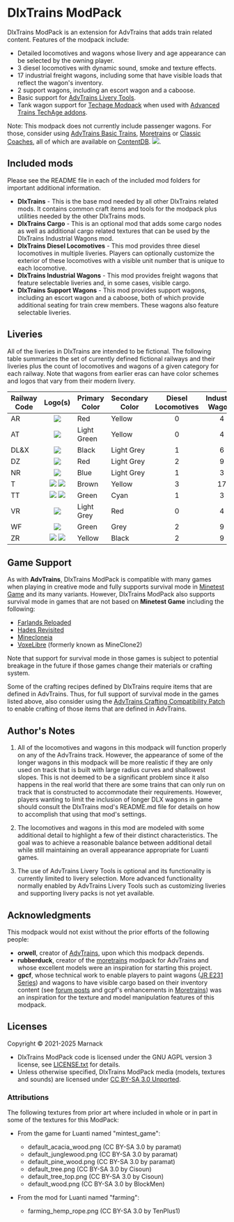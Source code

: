# DlxTrains ModPack

DlxTrains ModPack is an extension for AdvTrains that adds train related content.  Features of the modpack include:

- Detailed locomotives and wagons whose livery and age appearance can be selected by the owning player.
- 3 diesel locomotives with dynamic sound, smoke and texture effects.
- 17 industrial freight wagons, including some that have visible loads that reflect the wagon's inventory.
- 2 support wagons, including an escort wagon and a caboose.
- Basic support for [AdvTrains Livery Tools](https://content.luanti.org/packages/Marnack/advtrains_livery_tools/).
- Tank wagon support for [Techage Modpack](https://content.luanti.org/packages/joe7575/techage_modpack/) when used with [Advanced Trains TechAge addons](https://content.luanti.org/packages/orwell/advtrains_techage/).

Note: This modpack does not currently include passenger wagons. For those, consider using [AdvTrains Basic Trains](https://content.luanti.org/packages/orwell/basic_trains/), [Moretrains](https://content.luanti.org/packages/gpcf/moretrains/) or [Classic Coaches](https://content.luanti.org/packages/Marnack/classic_coaches/), all of which are available on [ContentDB](https://content.luanti.org/).
![](screenshot.png).

## Included mods

Please see the README file in each of the included mod folders for important additional information.

- **DlxTrains** - This is the base mod needed by all other DlxTrains related mods.  It contains common craft items and tools for the modpack plus utilities needed by the other DlxTrains mods.
- **DlxTrains Cargo** - This is an optional mod that adds some cargo nodes as well as additional cargo related textures that can be used by the DlxTrains Industrial Wagons mod.
- **DlxTrains Diesel Locomotives** - This mod provides three diesel locomotives in multiple liveries.  Players can optionally customize the exterior of these locomotives with a visible unit number that is unique to each locomotive.
- **DlxTrains Industrial Wagons** - This mod provides freight wagons that feature selectable liveries and, in some cases, visible cargo.
- **DlxTrains Support Wagons** - This mod provides support wagons, including an escort wagon and a caboose, both of which provide additional seating for train crew members.  These wagons also feature selectable liveries.

## Liveries

All of the liveries in DlxTrains are intended to be fictional.  The following table summarizes the set of currently defined fictional railways and their liveries plus the count of locomotives and wagons of a given category for each railway.  Note that wagons from earlier eras can have color schemes and logos that vary from their modern livery.

Railway Code|Logo(s)|Primary Color|Secondary Color|Diesel Locomotives|Industrial Wagons|Support Wagons
---|:---:|---|---|:---:|:---:|:---:
AR|![](dlxtrains/textures/dlxtrains_logo_ar.png)|Red|Yellow|0|4|0
AT|![](dlxtrains/textures/dlxtrains_logo_at.png)|Light Green|Yellow|0|4|0
DL&X|![](dlxtrains/textures/dlxtrains_logo_dlx.png)|Black|Light Grey|1|6|1
DZ|![](dlxtrains/textures/dlxtrains_logo_dz.png)|Red|Light Grey|2|9|1
NR|![](dlxtrains/textures/dlxtrains_logo_nr.png)|Blue|Light Grey|1|3|1
T|![](dlxtrains/textures/dlxtrains_logo_t_2.png) ![](dlxtrains/textures/dlxtrains_logo_t.png)|Brown|Yellow|3|17|2
TT|![](dlxtrains/textures/dlxtrains_logo_tt.png) ![](dlxtrains/textures/dlxtrains_logo_tt_2.png)|Green|Cyan|1|3|1
VR|![](dlxtrains/textures/dlxtrains_logo_vr.png)|Light Grey|Red|0|4|0
WF|![](dlxtrains/textures/dlxtrains_logo_wf.png)|Green|Grey|2|9|1
ZR|![](dlxtrains/textures/dlxtrains_logo_zr_2.png) ![](dlxtrains/textures/dlxtrains_logo_zr.png)|Yellow|Black|2|9|1

## Game Support
As with **AdvTrains**, DlxTrains ModPack is compatible with many games when playing in creative mode and fully supports survival mode in [Minetest Game](https://content.luanti.org/packages/Minetest/minetest_game/) and its many variants.  However, DlxTrains ModPack also supports survival mode in games that are not based on **Minetest Game** including the following:

- [Farlands Reloaded](https://content.luanti.org/packages/wsor4035/farlands_reloaded/)
- [Hades Revisited](https://content.luanti.org/packages/Wuzzy/hades_revisited/)
- [Minecloneia](https://content.luanti.org/packages/ryvnf/mineclonia/)
- [VoxeLibre](https://content.luanti.org/packages/Wuzzy/mineclone2/) (formerly known as MineClone2)

Note that support for survival mode in those games is subject to potential breakage in the future if those games change their materials or crafting system.

Some of the crafting recipes defined by DlxTrains require items that are defined in AdvTrains.  Thus, for full support of survival mode in the games listed above, also consider using the [AdvTrains Crafting Compatibility Patch](https://content.luanti.org/packages/Marnack/advtrains_crafting_compatibility_patch/) to enable crafting of those items that are defined in AdvTrains.

## Author's Notes

1) All of the locomotives and wagons in this modpack will function properly on any of the AdvTrains track.  However, the appearance of some of the longer wagons in this modpack will be more realistic if they are only used on track that is built with large radius curves and shallowest slopes.  This is not deemed to be a significant problem since it also happens in the real world that there are some trains that can only run on track that is constructed to accommodate their requirements.  However, players wanting to limit the inclusion of longer DLX wagons in game should consult the DlxTrains mod's README.md file for details on how to accomplish that using that mod's settings.

2) The locomotives and wagons in this mod are modeled with some additional detail to highlight a few of their distinct characteristics.  The goal was to achieve a reasonable balance between additional detail while still maintaining an overall appearance appropriate for Luanti games.

3) The use of AdvTrains Livery Tools is optional and its functionality is currently limited to livery selection.  More advanced functionality normally enabled by AdvTrains Livery Tools such as customizing liveries and supporting livery packs is not yet available.

## Acknowledgments

This modpack would not exist without the prior efforts of the following people:

- **orwell**, creator of [AdvTrains](http://advtrains.de/wiki/doku.php), upon which this modpack depends.
- **rubberduck**, creator of the [moretrains](https://forum.luanti.org/viewtopic.php?f=9&t=24112) modpack for AdvTrains and whose excellent models were an inspiration for starting this project.
- **gpcf**, whose technical work to enable players to paint wagons ([JR E231 Series](https://advtrains.de/wiki/doku.php?id=usage:trains:advtrains_train_jre231)) and wagons to have visible cargo based on their inventory content (see [forum posts](https://forum.luanti.org/viewtopic.php?f=9&t=24112&start=25) and gcpf's enhancements in [Moretrains](https://content.luanti.org/packages/gpcf/moretrains/)) was an inspiration for the texture and model manipulation features of this modpack.

## Licenses

Copyright © 2021-2025 Marnack

- DlxTrains ModPack code is licensed under the GNU AGPL version 3 license, see [LICENSE.txt](LICENSE.txt) for details.
- Unless otherwise specified, DlxTrains ModPack media (models, textures and sounds) are licensed under [CC BY-SA 3.0 Unported](https://creativecommons.org/licenses/by-sa/3.0/).

### Attributions

The following textures from prior art where included in whole or in part in some of the textures for this ModPack:

- From the game for Luanti named "mintest_game":
	- default_acacia_wood.png (CC BY-SA 3.0 by paramat)
	- default_junglewood.png (CC BY-SA 3.0 by paramat)
	- default_pine_wood.png (CC BY-SA 3.0 by paramat)
	- default_tree.png (CC BY-SA 3.0 by Cisoun)
	- default_tree_top.png (CC BY-SA 3.0 by Cisoun)
	- default_wood.png (CC BY-SA 3.0 by BlockMen)

- From the mod for Luanti named "farming":
	- farming_hemp_rope.png (CC BY-SA 3.0 by TenPlus1)
